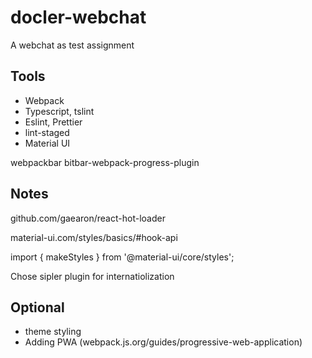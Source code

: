 # docler-webchat

A webchat as test assignment

## Tools

- Webpack
- Typescript, tslint
- Eslint, Prettier
- lint-staged
- Material UI

webpackbar bitbar-webpack-progress-plugin

## Notes

github.com/gaearon/react-hot-loader

material-ui.com/styles/basics/#hook-api

import { makeStyles } from '@material-ui/core/styles';

Chose sipler plugin for internatiolization

## Optional

- theme styling
- Adding PWA (webpack.js.org/guides/progressive-web-application)
